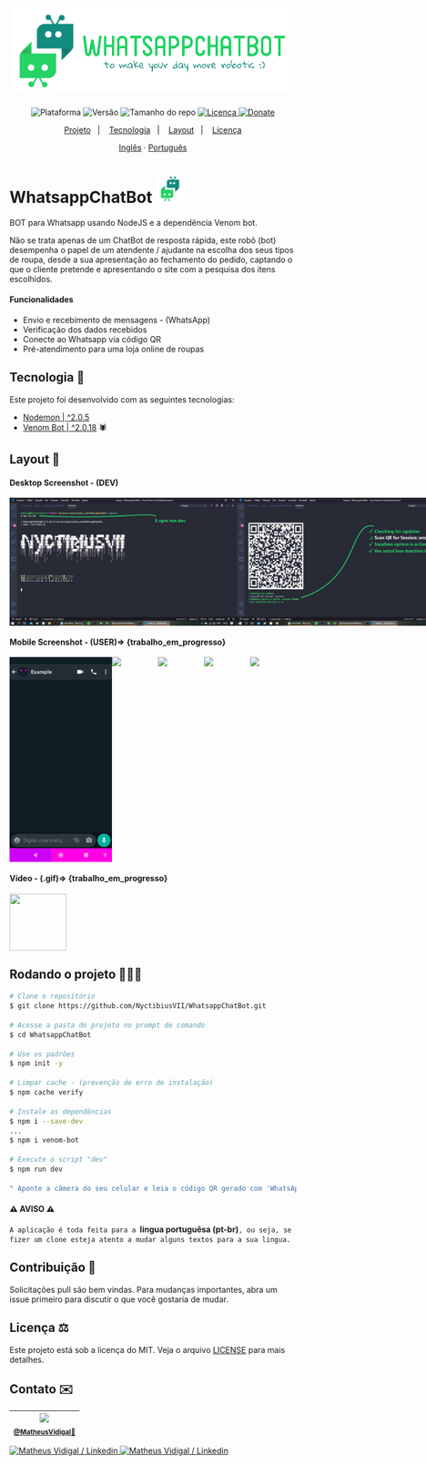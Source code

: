 <h1 align="center">
  <br>
    <img src="./.github/logos/logo-WhatsappChatBot-long.jpg" width="500" heigh="150" alt="logo WhatsApp chat bot">
</h1>
<!-- <h4 align="center">Contexto...</h4> -->
<p align="center">
  <img alt="Plataforma" src="https://img.shields.io/static/v1?label=Plataforma&message=Mobile/PC&color=25d366&labelColor=075e54">
  <img alt="Versão" src="https://img.shields.io/static/v1?label=Versão&message=1.0&color=25d366&labelColor=075e54">
  <img alt="Tamanho do repo" src="https://img.shields.io/github/repo-size/NyctibiusVII/WhatsappChatBot?color=25d366&labelColor=075e54">
  <a href="https://github.com/NyctibiusVII/WhatsappChatBot/blob/master/LICENSE">
    <img alt="Licença" src="https://img.shields.io/static/v1?label=Licença&message=MIT&color=25d366&labelColor=075e54">
  </a>
  <a href="https://picpay.me/Matheus_nyctibius_vii">
  <img alt="Donate" src="https://img.shields.io/static/v1?label=$&message=Donate&color=25d366&labelColor=075e54">
  </a>
</p>
<p align="center">
  <a href="#WhatsappChatBot-">Projeto</a>&nbsp;&nbsp;&nbsp;|&nbsp;&nbsp;&nbsp;
  <a href="#Tecnologia-">Tecnologia</a>&nbsp;&nbsp;&nbsp;|&nbsp;&nbsp;&nbsp;
  <a href="#Layout-">Layout</a>&nbsp;&nbsp;&nbsp;|&nbsp;&nbsp;&nbsp;
  <a href="#Licença-%EF%B8%8F">Licença</a>
</p>
<p align="center">
    <a href="README.md">Inglês</a>
    ·
    <a href="README-pt.md">Português</a>
</p>

# WhatsappChatBot <img src=".github/logos/logo-WhatsappChatBot-icon.png" width="50" alt="logo icon">
BOT para Whatsapp usando NodeJS e a dependência Venom bot.

Não se trata apenas de um ChatBot de resposta rápida, este robô (bot) desempenha o papel de um atendente / ajudante na escolha dos seus tipos de roupa, desde a sua apresentação ao fechamento do pedido, captando o que o cliente pretende e apresentando o site com a pesquisa dos itens escolhidos.

#### Funcionalidades
* Envio e recebimento de mensagens - (WhatsApp)
* Verificação dos dados recebidos
* Conecte ao Whatsapp via código QR
* Pré-atendimento para uma loja online de roupas

## Tecnologia 🚀
Este projeto foi desenvolvido com as seguintes tecnologias:

- [Nodemon | ^2.0.5](https://nodejs.org/en/)
- [Venom Bot | ^2.0.18](https://github.com/orkestral/venom) 🕷

## Layout 🚧
#### Desktop Screenshot - (DEV)
<div style="display: flex; flex-direction: 'column'; align-items: 'center';">
<!-- 35,56 cm | 14” in, Laptop print (Lenovo ideapad 310-14ISK) -->
   <img src="./.github/desktop-start.png"  width="400px">
   <img src="./.github/desktop-QRcode.png" width="400px">
</div>

#### Mobile Screenshot - (USER)=> {trabalho_em_progresso}
<div style="display: flex; flex-direction: 'row';">
<!-- 154.4 x 72.2, Mobile print (Motorola G6 Play) -->
   <img src="./.github/mobile-example.png" width="180">
   <img src="./.github/mobile-start.png"   width="180">
   <img src="./.github/mobile-middle.png"  width="180">
   <img src="./.github/mobile-end.png"     width="180">
   <img src="./.github/mobile-cancel.png"  width="180">
</div>

#### Vídeo - (.gif)=> {trabalho_em_progresso}
<div style="display: flex; flex-direction: 'column'; align-items: 'center';">
   <img src="https://media.giphy.com/media/vFKqnCdLPNOKc/giphy.gif" width="100" height="100" />
</div>

## Rodando o projeto 🚴🏻‍♂️

```bash
# Clone o repositório
$ git clone https://github.com/NyctibiusVII/WhatsappChatBot.git

# Acesse a pasta do projeto no prompt de comando
$ cd WhatsappChatBot

# Use os padrões
$ npm init -y

# Limpar cache - (prevenção de erro de instalação)
$ npm cache verify

# Instale as dependências
$ npm i --save-dev
...
$ npm i venom-bot

# Execute o script "dev"
$ npm run dev

" Aponte a câmera do seu celular e leia o código QR gerado com 'WhatsApp Web'"
```

#### ⚠ AVISO ⚠
`A aplicação é toda feita para a `**lingua portuguêsa (pt-br)**`, ou seja, se fizer um clone esteja atento a mudar alguns textos para a sua lingua.`

## Contribuição 💭
Solicitações pull são bem vindas. Para mudanças importantes, abra um issue primeiro para discutir o que você gostaria de mudar.

## Licença ⚖️
Este projeto está sob a licença do MIT. Veja o arquivo [LICENSE](https://github.com/NyctibiusVII/WhatsappChatBot/blob/master/LICENSE) para mais detalhes.

## Contato ✉️
| <img src="https://user-images.githubusercontent.com/52816125/90341686-05b68880-dfd8-11ea-969c-70c9ce9d0278.jpg" width=100><br><sub><a href="https://www.instagram.com/nyctibius_vii/?hl=pt-br">@MatheusVidigal🦊</a></sub> |
| :---: |

<p align="left">
   <a href="https://www.linkedin.com/in/matheus-vidigal-nyctibiusvii/">
      <img alt="Matheus Vidigal / Linkedin" src="https://img.shields.io/badge/-Matheus Vidigal-075e54?style=flat&logo=Linkedin&logoColor=ffffff" />
   </a>
   <a href="https://mail.google.com/mail/u/1/#inbox?compose=GTvVlcSGLCKpKJfwPsKKqzXBplKkGtCLvCQcFWdWxCxQFfkHzzjVkgzrMFPBgKBmWFHvrjrCsMqSH">
      <img alt="Matheus Vidigal / Linkedin" src="https://img.shields.io/badge/-Matheus Vidigal-25d366?style=flat&logo=Gmail&logoColor=ffffff" />
   </a>
</p>
<!--
Cor - WhatsApp:
#075e54;
#128c7e;Sombra: #147E71;
#25d366;Sombra: #2DB961;
#dcf8c6;
#34b7f1;
#ece5dd;
-->